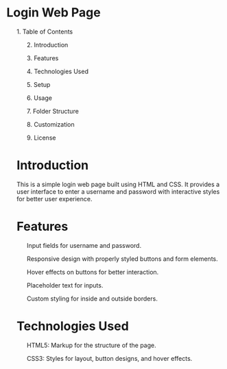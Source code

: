 <h1> Login Web Page </h1>
<ul></ul>
<ul>
    1. Table of Contents
<ul>
    2. Introduction
</ul>
<ul>
    3. Features
</ul>
<ul>
    4. Technologies Used
</ul>
<ul>
    5. Setup
</ul>
<ul>
    6. Usage
</ul>
<ul>
    7. Folder Structure
</ul>
<ul>
    8. Customization
</ul>
<ul>
    9. License
</ul>


<h1> Introduction </h1>

<p>
   This is a simple login web page built using HTML and CSS. It provides a user interface to enter a username and password with interactive styles for better user experience. 
</p>

<h1> Features </h1>

<ul>
    Input fields for username and password.
</ul>
<ul>
    Responsive design with properly styled buttons and form elements.
</ul>
<ul>
    Hover effects on buttons for better interaction.
</ul>
<ul>
    Placeholder text for inputs.
</ul>
<ul>
    Custom styling for inside and outside borders.
</ul>

<h1>Technologies Used </h1>

<ul>
    HTML5: Markup for the structure of the page.
</ul>
<ul>
    CSS3: Styles for layout, button designs, and hover effects.
</ul>
